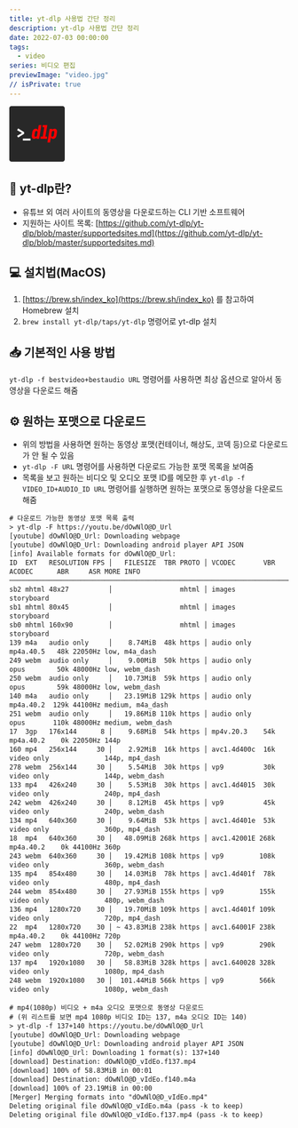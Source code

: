```yaml
---
title: yt-dlp 사용법 간단 정리
description: yt-dlp 사용법 간단 정리
date: 2022-07-03 00:00:00
tags:
  - video
series: 비디오 편집
previewImage: "video.jpg"
// isPrivate: true
---
```


![](./images/yt_dlp.png)

## 🤔 yt-dlp란?

* 유튜브 외 여러 사이트의 동영상을 다운로드하는 CLI 기반 소프트웨어
* 지원하는 사이트 목록: [https://github.com/yt-dlp/yt-dlp/blob/master/supportedsites.md](https://github.com/yt-dlp/yt-dlp/blob/master/supportedsites.md)


## 💻 설치법(MacOS)

1. [https://brew.sh/index_ko](https://brew.sh/index_ko) 를 참고하여 Homebrew 설치
2. `brew install yt-dlp/taps/yt-dlp` 명령어로 yt-dlp 설치


## 📥 기본적인 사용 방법

`yt-dlp -f bestvideo+bestaudio URL` 명령어를 사용하면 최상 옵션으로 알아서 동영상을 다운로드 해줌


## ⚙️ 원하는 포맷으로 다운로드

* 위의 방법을 사용하면 원하는 동영상 포맷(컨테이너, 해상도, 코덱 등)으로 다운로드가 안 될 수 있음 
* `yt-dlp -F URL` 명령어를 사용하면 다운로드 가능한 포맷 목록을 보여줌
* 목록을 보고 원하는 비디오 및 오디오 포맷 ID를 메모한 후 `yt-dlp -f VIDEO_ID+AUDIO_ID URL` 명령어를 실행하면 원하는 포맷으로 동영상을 다운로드 해줌

```shell
# 다운로드 가능한 동영상 포맷 목록 출력
> yt-dlp -F https://youtu.be/dOwNlO@D_Url
[youtube] dOwNlO@D_Url: Downloading webpage
[youtube] dOwNlO@D_Url: Downloading android player API JSON
[info] Available formats for dOwNlO@D_Url:
ID  EXT   RESOLUTION FPS │   FILESIZE  TBR PROTO │ VCODEC       VBR ACODEC      ABR     ASR MORE INFO
──────────────────────────────────────────────────────────────────────────────────────────────────────────────
sb2 mhtml 48x27          │                 mhtml │ images                                   storyboard
sb1 mhtml 80x45          │                 mhtml │ images                                   storyboard
sb0 mhtml 160x90         │                 mhtml │ images                                   storyboard
139 m4a   audio only     │    8.74MiB  48k https │ audio only       mp4a.40.5   48k 22050Hz low, m4a_dash
249 webm  audio only     │    9.00MiB  50k https │ audio only       opus        50k 48000Hz low, webm_dash
250 webm  audio only     │   10.73MiB  59k https │ audio only       opus        59k 48000Hz low, webm_dash
140 m4a   audio only     │   23.19MiB 129k https │ audio only       mp4a.40.2  129k 44100Hz medium, m4a_dash
251 webm  audio only     │   19.86MiB 110k https │ audio only       opus       110k 48000Hz medium, webm_dash
17  3gp   176x144      8 │    9.68MiB  54k https │ mp4v.20.3    54k mp4a.40.2    0k 22050Hz 144p
160 mp4   256x144     30 │    2.92MiB  16k https │ avc1.4d400c  16k video only              144p, mp4_dash
278 webm  256x144     30 │    5.54MiB  30k https │ vp9          30k video only              144p, webm_dash
133 mp4   426x240     30 │    5.53MiB  30k https │ avc1.4d4015  30k video only              240p, mp4_dash
242 webm  426x240     30 │    8.12MiB  45k https │ vp9          45k video only              240p, webm_dash
134 mp4   640x360     30 │    9.64MiB  53k https │ avc1.4d401e  53k video only              360p, mp4_dash
18  mp4   640x360     30 │   48.09MiB 268k https │ avc1.42001E 268k mp4a.40.2    0k 44100Hz 360p
243 webm  640x360     30 │   19.42MiB 108k https │ vp9         108k video only              360p, webm_dash
135 mp4   854x480     30 │   14.03MiB  78k https │ avc1.4d401f  78k video only              480p, mp4_dash
244 webm  854x480     30 │   27.93MiB 155k https │ vp9         155k video only              480p, webm_dash
136 mp4   1280x720    30 │   19.70MiB 109k https │ avc1.4d401f 109k video only              720p, mp4_dash
22  mp4   1280x720    30 │ ~ 43.83MiB 238k https │ avc1.64001F 238k mp4a.40.2    0k 44100Hz 720p
247 webm  1280x720    30 │   52.02MiB 290k https │ vp9         290k video only              720p, webm_dash
137 mp4   1920x1080   30 │   58.83MiB 328k https │ avc1.640028 328k video only              1080p, mp4_dash
248 webm  1920x1080   30 │  101.44MiB 566k https │ vp9         566k video only              1080p, webm_dash

# mp4(1080p) 비디오 + m4a 오디오 포맷으로 동영상 다운로드
# (위 리스트를 보면 mp4 1080p 비디오 ID는 137, m4a 오디오 ID는 140)
> yt-dlp -f 137+140 https://youtu.be/dOwNlO@D_Url
[youtube] dOwNlO@D_Url: Downloading webpage
[youtube] dOwNlO@D_Url: Downloading android player API JSON
[info] dOwNlO@D_Url: Downloading 1 format(s): 137+140
[download] Destination: dOwNlO@D_vIdEo.f137.mp4
[download] 100% of 58.83MiB in 00:01
[download] Destination: dOwNlO@D_vIdEo.f140.m4a
[download] 100% of 23.19MiB in 00:00
[Merger] Merging formats into "dOwNlO@D_vIdEo.mp4"
Deleting original file dOwNlO@D_vIdEo.m4a (pass -k to keep)
Deleting original file dOwNlO@D_vIdEo.f137.mp4 (pass -k to keep)
```

```toc
```